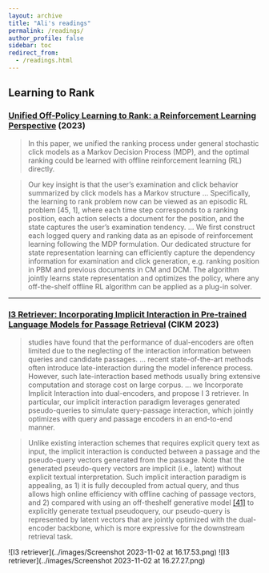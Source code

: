 ```yaml
---
layout: archive
title: "Ali's readings"
permalink: /readings/
author_profile: false
sidebar: toc
redirect_from:
  - /readings.html
---
```


## Learning to Rank

### [Unified Off-Policy Learning to Rank: a Reinforcement Learning Perspective](https://arxiv.org/pdf/2306.07528.pdf) (2023)

> In this paper, we unified the ranking process under general stochastic click models as a Markov Decision Process (MDP), and the optimal ranking
could be learned with offline reinforcement learning (RL) directly.

> Our key insight is that the user’s examination and click behavior
summarized by click models has a Markov structure ...
Specifically, the learning to rank problem
now can be viewed as an episodic RL problem [45, 1], where each time step corresponds to a
ranking position, each action selects a document for the position, and the state captures the user’s
examination tendency.
...
We first construct each logged query and ranking data as an episode of reinforcement learning following the MDP formulation. Our dedicated structure for state representation
learning can efficiently capture the dependency information for examination and click generation,
e.g. ranking position in PBM and previous documents in CM and DCM. The algorithm jointly learns
state representation and optimizes the policy, where any off-the-shelf offline RL algorithm can be
applied as a plug-in solver. 

---
### [I3 Retriever: Incorporating Implicit Interaction in Pre-trained Language Models for Passage Retrieval](https://arxiv.org/pdf/2306.02371.pdf) (CIKM 2023)

> studies have
found that the performance of dual-encoders are often limited due
to the neglecting of the interaction information between queries
and candidate passages.
...
recent state-of-the-art methods often introduce late-interaction during the model inference process. However,
such late-interaction based methods usually bring extensive computation and storage cost on large corpus. 
...
we Incorporate Implicit Interaction
into dual-encoders, and propose I
3
retriever. In particular, our implicit interaction paradigm leverages generated pseudo-queries to
simulate query-passage interaction, which jointly optimizes with
query and passage encoders in an end-to-end manner.

>  Unlike existing interaction schemes that requires
explicit query text as input, the implicit interaction is conducted
between a passage and the pseudo-query vectors generated from the
passage. Note that the generated pseudo-query vectors are implicit
(i.e., latent) without explicit textual interpretation. Such implicit
interaction paradigm is appealing, as 1) it is fully decoupled from
actual query, and thus allows high online efficiency with offline
caching of passage vectors, and 2) compared with using an off-theshelf generative model [[41]](https://cs.uwaterloo.ca/~jimmylin/publications/Nogueira_Lin_2019_docTTTTTquery-v2.pdf) to explicitly generate textual pseudoquery, our pseudo-query is represented by latent vectors that are
jointly optimized with the dual-encoder backbone, which is more
expressive for the downstream retrieval task.

![I3 retriever](../images/Screenshot 2023-11-02 at 16.17.53.png)
![I3 retriever](../images/Screenshot 2023-11-02 at 16.27.27.png)